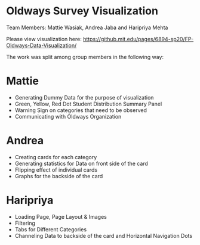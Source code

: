  # Oldways Survey Visualization
 Team Members: Mattie Wasiak, Andrea Jaba and Haripriya Mehta
 
 Please view visualization here: https://github.mit.edu/pages/6894-sp20/FP-Oldways-Data-Visualization/
 
 
 The work was split among group members in the following way:
 
 # Mattie
 * Generating Dummy Data for the purpose of visualization
 * Green, Yellow, Red Dot Student Distribution Summary Panel
 * Warning Sign on categories that need to be observed
 * Communicating with Oldways Organization


 # Andrea
 * Creating cards for each category
 * Generating statistics for Data on front side of the card
 * Flipping effect of individual cards
 * Graphs for the backside of the card
 
 
# Haripriya
* Loading Page, Page Layout & Images
* Filtering 
* Tabs for Different Categories 
* Channeling Data to backside of the card and Horizontal Navigation Dots

